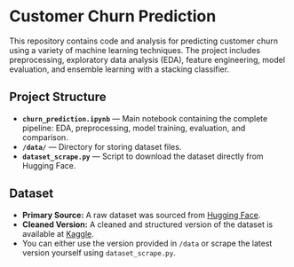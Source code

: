 # Customer Churn Prediction

This repository contains code and analysis for predicting customer churn using a variety of machine learning techniques. The project includes preprocessing, exploratory data analysis (EDA), feature engineering, model evaluation, and ensemble learning with a stacking classifier.

## Project Structure

- **`churn_prediction.ipynb`** — Main notebook containing the complete pipeline: EDA, preprocessing, model training, evaluation, and comparison.
- **`/data/`** — Directory for storing dataset files.
- **`dataset_scrape.py`** — Script to download the dataset directly from Hugging Face.

## Dataset

- **Primary Source:** A raw dataset was sourced from [Hugging Face](https://huggingface.co/datasets/aai510-group1/telco-customer-churn).
- **Cleaned Version:** A cleaned and structured version of the dataset is available at [Kaggle](https://www.kaggle.com/datasets/blastchar/telco-customer-churn).
- You can either use the version provided in `/data` or scrape the latest version yourself using `dataset_scrape.py`.
